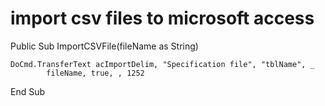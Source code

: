 # import csv files to microsoft access

Public Sub ImportCSVFile(fileName as String)

    DoCmd.TransferText acImportDelim, "Specification file", "tblName", _
            fileName, true, , 1252

End Sub
